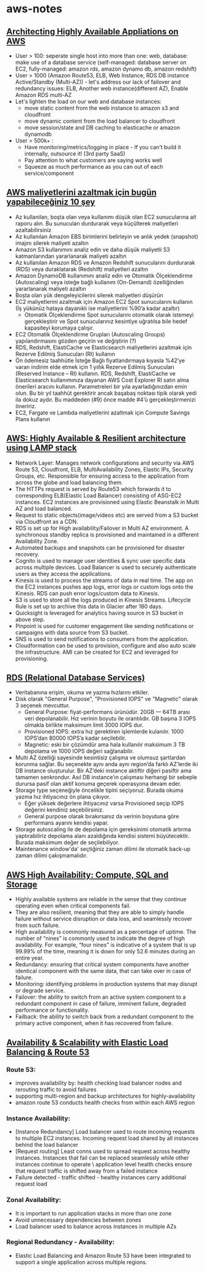 # aws-notes

## [Architecting Highly Available Appliations on AWS](https://www.slideshare.net/AmazonWebServices/t1architecting-highly-available-applications-on-aws)
- User > 100: seperate single host into more than one: web, database: make use of a database service (self-managed: database server on EC2, fully-managed: amazon rds, amazon dynamo db, amazon redshift)
- User > 1000 (Amazon Route53, ELB, Web Instance, RDS DB instance Active/Standby (Multi-AZ)) - let's address our lack of failover and redundancy issues: ELB, Another web instance(different AZ), Enable Amazon RDS multi-AZ
- Let's lighten the load on our web and database instances:
  - move static content from the web instance to amazon s3 and cloudfront
  - move dynamic content from the load balancer to cloudfront
  - move session/state and DB caching to elasticache or amazon dynamodb
- User > 500k+ :
  - Have monitoring/metrics/logging in place - If you can’t build it internally, outsource it! (3rd party SaaS) 
  - Pay attention to what customers are saying works well 
  - Squeeze as much performance as you can out of each service/component

## [AWS maliyetlerini azaltmak için bugün yapabileceğiniz 10 şey](https://aws.amazon.com/tr/blogs/turkey/aws-maliyetlerini-azaltmak-icin-bugun-yapabileceginiz-10-sey)

- Az kullanilan, boşta olan veya kullanımı düşük olan EC2 sunucularına ait raporu alın. Bu sunucuları durdurarak veya küçülterek maliyetleri azaltabilirsiniz
- Az kullanılan Amazon EBS birimlerini belirleyin ve anlık yedek (snapshot) imajını silerek maliyeti azaltın
- Amazon S3 kullanımını analiz edin ve daha düşük maliyetli S3 katmanlarından yararlanarak maliyeti azaltın
- Az kullanılan Amazon RDS ve Amazon Redshift sunucularını durdurarak (RDS) veya duraklatarak (Redshift) maliyetleri azaltın
- Amazon DynamoDB kullanımını analiz edin ve Otomatik Ölçeklendirme (Autoscaling) veya isteğe bağlı kullanım (On-Demand) özelliğinden yararlanarak maliyeti azaltın
- Boşta olan yük dengeleyicilerini silerek maliyetleri düşürün
- EC2 maliyetlerini azaltmak için Amazon EC2 Spot sunucularını kullanın (İş yükünüz hataya dayanıklı ise maliyetlerini %90’a kadar azaltır)
	- Otomatik Ölçeklendirme Spot sunucularını otomatik olarak istemeyi gerçekleştirir ve Spot sunucularınız kesintiye uğratılsa bile hedef kapasiteyi korumaya çalışır.
- EC2 Otomatik Ölçeklendirme Grupları (Autoscaling Groups) yapılandırmasını gözden geçirin ve değiştirin (?)
- RDS, Redshift, ElastiCache ve Elasticsearch maliyetlerini azaltmak için Rezerve Edilmiş Sunucuları (RI) kullanın
- Ön ödemesiz taahhütle İsteğe Bağlı fiyatlandırmaya kıyasla %42’ye varan indirim elde etmek için 1 yıllık Rezerve Edilmiş Sunucuları (Reserved Instance – RI) kullanın. RDS, Redshift, ElastiCache ve Elasticsearch kullanımınıza dayanan AWS Cost Explorer RI satın alma önerileri aracını kullanın. Parametreleri bir yıla ayarladığınızdan emin olun. Bu bir yıl taahhüt gerektirir ancak başabaş noktası tipik olarak yedi ila dokuz aydır. Bu maddeden (#9) önce madde #4’ü gerçekleştirmenizi öneririz.
- EC2, Fargate ve Lambda maliyetlerini azaltmak için Compute Savings Plans kullanın

## [AWS: Highly Available & Resilient architecture using LAMP stack](https://www.linkedin.com/pulse/aws-highly-available-resilient-architecture-using-lampstack-sharma)

- Network Layer: Manages network configurations and security via AWS Route 53, Cloudfront, ELB, MultiAvailability Zones, Elastic IPs, Security Groups, etc. Responsible for ensuring access to the application from across the globe and load balancing them.
- The HTTPs request is served by Route53 which forwards it to corresponding ELB(Elastic Load Balancer) consisting of ASG-EC2 instances. EC2 instances are provisioned using Elastic Beanstalk in Multi AZ and load balanced.
- Request to static objects(image/videos etc) are served from a S3 bucket via Cloudfront as a CDN.
- RDS is set up for High availability/Failover in Multi AZ environment. A synchronous standby replica is provisioned and maintained in a different Availability Zone.
- Automated backups and snapshots can be provisioned for disaster recovery.
- Cognito is used to manage user identities & sync user specific data across multiple devices. Load Balancer is used to securely authenticate users as they access the applications.
- Kinesis is used to process the streams of data in real time. The app on the EC2 instances pushes app logs, error logs or custom logs onto the Kinesis. RDS can push error logs/custom data to Kinesis.
- S3 is used to store all the logs produced in Kinesis Streams. Lifecycle Rule is set up to archive this data in Glacier after 180 days.
- Quicksight is leveraged for analytics having source in S3 bucket in above step.
- Pinpoint is used for customer engagement like sending notifications or campaigns with data source from S3 bucket. 
- SNS is used to send notifications to consumers from the application. 
- Cloudformation can be used to provision, configure and also auto scale the infrastructure. AMI can be created for EC2 and leveraged for provisioning.

## [RDS (Relational Database Services)](https://medium.com/@sametustaoglu/rds-relational-database-services-9e3d3f5d61bc)

- Veritabanına erişim, okuma ve yazma hızlarını etkiler.
- Disk olarak "General Purpose", "Provisioned IOPS" ve "Magnetic" olarak 3 seçenek mevcuttur. 
  - General Purpose: fiyat-performans ürünüdür. 20GB — 64TB arası veri depolanabilir. Hız verinin boyutu ile orantılıdır. GB başına 3 IOPS olmakla birlikte maksimum limit 3000 IOPS dur. 
  - Provisioned IOPS: extra hız gerektiren işlemlerde kulanılır. 1000 IOPS’dan 80000 IOPS’a kadar seçilebilir.
  - Magnetic: eski bir çözümdür ama hala kullanılır maksimum 3 TB depolama ve 1000 IOPS değeri sağlanabilir.
- Multi AZ özelliği sayesinde kesintisiz çalışma ve olumsuz şartlardan korunma sağlar. Bu seçenekte aynı anda aynı region’da farklı AZ’lerde iki DB instance oluşturulur. Bir AZ’deki instance aktiftir diğeri pasiftir ama tamamen senkrondur. Asıl DB instance’ın çalışması herhangi bir sebeple durursa pasif olan aktif konuma geçerek operasyona devam eder.
- Storage type seçeneğiyle öncelikle tipini seçiyoruz. Burada okuma yazma hız ihtiyacınız ön plana çıkıyor. 
  - Eğer yüksek değerlere ihtiyacınız varsa Provisioned seçip IOPS değerini kendiniz seçebilirsiniz. 
  - General purpose olarak bırakırsanız da verinin boyutuna göre performans ayarını kendisi yapar. 
- Storage autoscaling ile de depolama için gereksinimi otomatik artırma yaptırabiliriz depolama alanı azaldığında kendisi sistemi büyütecektir. Burada maksimum değer de seçilebiliyor.
- Maintenance window'da' seçtiğiniz zaman dilimi ile otomatik back-up zaman dilimi çakışmamalıdır.


## [AWS High Availability: Compute, SQL and Storage](https://cloud.netapp.com/blog/understanding-aws-high-availability-compute-sql-and-storage)

- Highly available systems are reliable in the sense that they continue operating even when critical components fail. 
- They are also resilient, meaning that they are able to simply handle failure without service disruption or data loss, and seamlessly recover from such failure.
- High availability is commonly measured as a percentage of uptime. The number of “nines” is commonly used to indicate the degree of high availability. For example, “four nines” is indicative of a system that is up 99.99% of the time, meaning it is down for only 52.6 minutes during an entire year.
- Redundancy: ensuring that critical system components have another identical component with the same data, that can take over in case of failure.
- Monitoring: identifying problems in production systems that may disrupt or degrade service.
- Failover: the ability to switch from an active system component to a redundant component in case of failure, imminent failure, degraded performance or functionality.
- Failback: the ability to switch back from a redundant component to the primary active component, when it has recovered from failure.

## [Availability & Scalability with Elastic Load Balancing & Route 53](https://www.slideshare.net/AmazonWebServices/availability-scalability-with-elastic-load-balancing-route-53-cpn204-aws-reinvent-2013)

### Route 53: 
- improves availability by: health checking load balancer nodes and rerouting traffic to avoid failures
- supporting multi-region and backup architectures for highly-availability
- amazon route 53 conducts health checks from within each AWS region

### Instance Availability:
- [Instance Redundancy] Load balancer used to route incoming requests to multiple EC2 instances. Incoming request load shared by all instances behind the load balancer
- [Request routing] Least conns used to spread request across healthy instances. Instances that fail can be replaced seamlessly while other instances continue to operate \ application level health checks ensure that request traffic is shifted away from a failed instance
- Failure detected - traffic shifted - healthy instances carry additional request load

### Zonal Availability:
- It is important to run application stacks in more than one zone
- Avoid unnecessary dependencies between zones
- Load balancer used to balance across instances in multiple AZs

### Regional Redundancy - Availability:
- Elastic Load Balancing and Amazon Route 53 have been integrated to support a single application across multiple regions.
